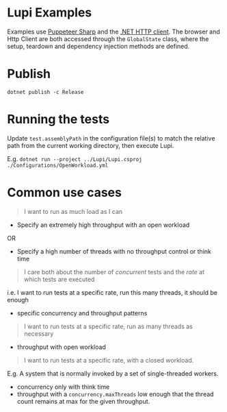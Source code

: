 # Lupi Examples
Examples use [Puppeteer Sharp](https://github.com/hardkoded/puppeteer-sharp) and the [.NET HTTP client](https://docs.microsoft.com/en-us/dotnet/api/system.net.http.httpclient?view=netcore-3.1). The browser and Http Client are both accessed through the `GlobalState` class, where the setup, teardown and dependency injection methods are defined.

# Publish
`dotnet publish -c Release`

# Running the tests
Update `test.assemblyPath` in the configuration file(s) to match the relative path from the current working directory, then execute Lupi.

E.g.
`dotnet run --project ../Lupi/Lupi.csproj ./Configurations/OpenWorkload.yml`

# Common use cases
> I want to run as much load as I can
 - Specify an extremely high throughput with an open workload

 OR
 
 - Specify a high number of threads with no throughput control or think time

> I care both about the number of _concurrent_ tests and the _rate_ at which tests are executed

i.e. I want to run tests at a specific rate, run this many threads, it should be enough
 - specific concurrency and throughput patterns

> I want to run tests at a specific rate, run as many threads as necessary

 - throughput with open workload

> I want to run tests at a specific rate, with a closed workload.

E.g. A system that is normally invoked by a set of single-threaded workers.
 - concurrency only with think time
 - throughput with a `concurrency.maxThreads` low enough that the thread count remains at max for the given throughput.
